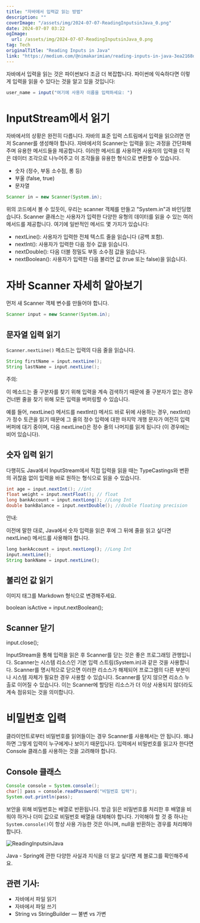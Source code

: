 ```yaml
---
title: "자바에서 입력값 읽는 방법"
description: ""
coverImage: "/assets/img/2024-07-07-ReadingInputsinJava_0.png"
date: 2024-07-07 03:22
ogImage: 
  url: /assets/img/2024-07-07-ReadingInputsinJava_0.png
tag: Tech
originalTitle: "Reading Inputs in Java"
link: "https://medium.com/@nimakarimian/reading-inputs-in-java-3ea2168d9516"
---
```



자바에서 입력을 읽는 것은 파이썬보다 조금 더 복잡합니다. 파이썬에 익숙하다면 이렇게 입력을 읽을 수 있다는 것을 알고 있을 것입니다:

```js
user_name = input("여기에 사용자 이름을 입력하세요: ")
```

# InputStream에서 읽기

자바에서의 상황은 완전히 다릅니다. 자바의 표준 입력 스트림에서 입력을 읽으려면 먼저 Scanner를 생성해야 합니다. 자바에서의 Scanner는 입력을 읽는 과정을 간단화해주며 유용한 메서드들을 제공합니다. 이러한 메서드를 사용하면 사용자의 입력을 더 작은 데이터 조각으로 나누어주고 이 조각들을 유용한 형식으로 변환할 수 있습니다.

<div class="content-ad"></div>

- 숫자 (정수, 부동 소수점, 롱 등)
- 부울 (false, true)
- 문자열

```java
Scanner in = new Scanner(System.in);
```

위의 코드에서 볼 수 있듯이, 우리는 scanner 객체를 만들고 "System.in"과 바인딩했습니다. Scanner 클래스는 사용자가 입력한 다양한 유형의 데이터를 읽을 수 있는 여러 메서드를 제공합니다. 여기에 일반적인 메서드 몇 가지가 있습니다:

- nextLine(): 사용자가 입력한 전체 텍스트 줄을 읽습니다 (공백 포함).
- nextInt(): 사용자가 입력한 다음 정수 값을 읽습니다.
- nextDouble(): 다음 더블 정밀도 부동 소수점 값을 읽습니다.
- nextBoolean(): 사용자가 입력한 다음 불리언 값 (true 또는 false)을 읽습니다.

<div class="content-ad"></div>

# 자바 Scanner 자세히 알아보기

먼저 새 Scanner 객체 변수를 만들어야 합니다.

```java
Scanner input = new Scanner(System.in);
```

## 문자열 입력 읽기

<div class="content-ad"></div>

`Scanner.nextLine()` 메소드는 입력의 다음 줄을 읽습니다.

```java
String firstName = input.nextLine();
String lastName = input.nextLine();
```

주의:

이 메소드는 줄 구분자를 찾기 위해 입력을 계속 검색하기 때문에 줄 구분자가 없는 경우 건너뛴 줄을 찾기 위해 모든 입력을 버퍼링할 수 있습니다.

<div class="content-ad"></div>

예를 들어, nextLine() 메서드를 nextInt() 메서드 바로 뒤에 사용하는 경우, nextInt()가 정수 토큰을 읽기 때문에 그 줄의 정수 입력에 대한 마지막 개행 문자가 여전히 입력 버퍼에 대기 중이며, 다음 nextLine()은 정수 줄의 나머지를 읽게 됩니다 (이 경우에는 비어 있습니다).

## 숫자 입력 읽기

다행히도 Java에서 InputStream에서 직접 입력을 읽을 때는 TypeCastings와 변환의 귀찮음 없이 입력을 바로 원하는 형식으로 읽을 수 있습니다.

```java
int age = input.nextInt(); //int
float weight = input.nextFloat(); // float
long bankAccount = input.nextLong(); //Long Int 
double bankBalance = input.nextDouble(); //double floating precision 
```

<div class="content-ad"></div>

안내:

이전에 말한 대로, Java에서 숫자 입력을 읽은 후에 그 뒤에 줄을 읽고 싶다면 nextLine() 메서드를 사용해야 합니다.

```js
long bankAccount = input.nextLong(); //Long Int
input.nextLine();
String bankName = input.nextLine();
```

## 불리언 값 읽기

<div class="content-ad"></div>

이미지 태그를 Markdown 형식으로 변경해주세요.


boolean isActive = input.nextBoolean();


## Scanner 닫기


input.close();


<div class="content-ad"></div>

InputStream을 통해 입력을 읽은 후 Scanner를 닫는 것은 좋은 프로그래밍 관행입니다. Scanner는 시스템 리소스인 기본 입력 스트림(System.in)과 같은 것을 사용합니다. Scanner를 명시적으로 닫으면 이러한 리소스가 해제되어 프로그램의 다른 부분이나 시스템 자체가 필요한 경우 사용할 수 있습니다. Scanner를 닫지 않으면 리소스 누출로 이어질 수 있습니다. 이는 Scanner에 할당된 리소스가 더 이상 사용되지 않더라도 계속 점유되는 것을 의미합니다.

# 비밀번호 입력

클라이언트로부터 비밀번호를 읽어들이는 경우 Scanner를 사용해서는 안 됩니다. 왜냐하면 그렇게 입력이 누구에게나 보이기 때문입니다. 입력에서 비밀번호를 읽고자 한다면 Console 클래스를 사용하는 것을 고려해야 합니다.

## Console 클래스

<div class="content-ad"></div>

```java
Console console = System.console();
char[] pass = console.readPassword("비밀번호 입력");
System.out.println(pass);
```

보안을 위해 비밀번호는 배열로 반환됩니다. 방금 읽은 비밀번호를 처리한 후 배열을 비워야 하거나 더미 값으로 비밀번호 배열을 대체해야 합니다. 기억해야 할 것 중 하나는 `System.console()`이 항상 사용 가능한 것은 아니며, null을 반환하는 경우를 처리해야 합니다.

![ReadingInputsinJava](/assets/img/2024-07-07-ReadingInputsinJava_0.png)

Java - Spring에 관한 다양한 사실과 지식을 더 알고 싶다면 제 블로그를 확인해주세요.


<div class="content-ad"></div>

## 관련 기사:

- 자바에서 파일 읽기
- 자바에서 파일 쓰기
- String vs StringBuilder — 불변 vs 가변